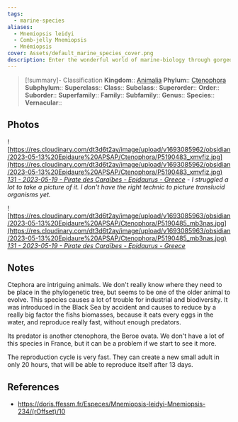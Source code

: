 ```yaml
---
tags:
  - marine-species
aliases:
  - Mnemiopsis leidyi
  - Comb-jelly Mnemiopsis
  - Mnémiopsis
cover: Assets/default_marine_species_cover.png
description: Enter the wonderful world of marine-biology through gorgeous underwater pictures of marine animals. Ctenophora is a translucide animal that looks like a jellyfish but is not. It's one of the older animal to have evolve.
---
```

> [!summary]- Classification
**Kingdom**:: [Animalia](Animalia.md)
**Phylum**:: [Ctenophora](Ctenophora.md)
**Subphylum**::
**Superclass**::
**Class**:: 
**Subclass**::
**Superorder**::
**Order**::
**Suborder**::
**Superfamily**::
**Family**::
**Subfamily**::
**Genus**::
**Species**::
**Vernacular**::

## Photos
![https://res.cloudinary.com/dt3d6t2ay/image/upload/v1693085962/obsidian/2023-05-13%20Epidaure%20APSAP/Ctenophora/P5190483_xmvfiz.jpg](https://res.cloudinary.com/dt3d6t2ay/image/upload/v1693085962/obsidian/2023-05-13%20Epidaure%20APSAP/Ctenophora/P5190483_xmvfiz.jpg)
*[131 - 2023-05-19 - Pirate des Caraïbes - Epidaurus - Greece](131%20-%202023-05-19%20-%20Pirate%20des%20Caraïbes%20-%20Epidaurus%20-%20Greece.md) - I struggled a lot to take a picture of it. I don't have the right technic to picture translucid organisms yet.*

![https://res.cloudinary.com/dt3d6t2ay/image/upload/v1693085963/obsidian/2023-05-13%20Epidaure%20APSAP/Ctenophora/P5190485_mb3nas.jpg](https://res.cloudinary.com/dt3d6t2ay/image/upload/v1693085963/obsidian/2023-05-13%20Epidaure%20APSAP/Ctenophora/P5190485_mb3nas.jpg)
*[131 - 2023-05-19 - Pirate des Caraïbes - Epidaurus - Greece](131%20-%202023-05-19%20-%20Pirate%20des%20Caraïbes%20-%20Epidaurus%20-%20Greece.md)*
## Notes
Ctephora are intriguing animals. We don't really know where they need to be place in the phylogenetic tree, but seems to be one of the older animal to evolve. This species causes a lot of trouble for industrial and biodiversity. It was introduced in the Black Sea by accident and causes to reduce by a really big factor the fishs biomasses, because it eats every eggs in the water, and reproduce really fast, without enough predators. 

Its predator is another ctenophora, the Beroe ovata. We don't have a lot of this species in France, but it can be a problem if we start to see it more. 

The reproduction cycle is very fast. They can create a new small adult in only 20 hours, that will be able to reproduce itself after 13 days. 
## References
- https://doris.ffessm.fr/Especes/Mnemiopsis-leidyi-Mnemiopsis-234/(rOffset)/10